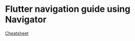 # Flutter navigation guide using Navigator

[Cheatsheet](https://medium.com/filledstacks/basic-navigation-in-flutter-navigator-only-cheatsheet-9c2e2584a6b1)